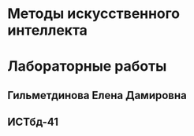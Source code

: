 # Методы искусственного интеллекта
# Лабораторные работы

## Гильметдинова Елена Дамировна
## ИСТбд-41

